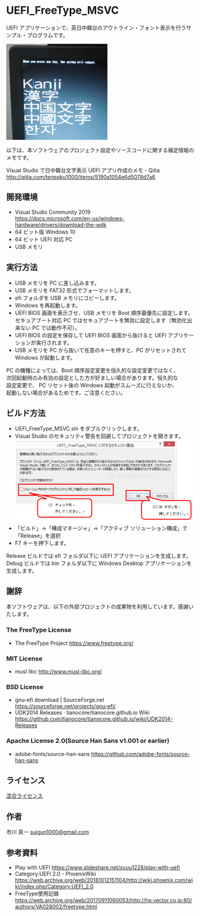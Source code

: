 ﻿
# UEFI_FreeType_MSVC

UEFI アプリケーションで、英日中韓台のアウトライン・フォント表示を行うサンプル・プログラムです。

![screen shot](images/README.PNG)

以下は、本ソフトウェアのプロジェクト設定やソースコードに関する補足情報のメモです。

Visual Studio で日中韓台文字表示 UEFI アプリ作成のメモ - Qiita
http://qiita.com/tenpoku1000/items/5190a1054e6d5078d7a6

## 開発環境

* Visual Studio Community 2019  
https://docs.microsoft.com/en-us/windows-hardware/drivers/download-the-wdk
* 64 ビット版 Windows 10
* 64 ビット UEFI 対応 PC
* USB メモリ

## 実行方法

* USB メモリを PC に差し込みます。
* USB メモリを FAT32 形式でフォーマットします。
* efi フォルダを USB メモリにコピーします。
* Windows を再起動します。
* UEFI BIOS 画面を表示させ、USB メモリを Boot 順序最優先に設定します。  
  セキュアブート対応 PC ではセキュアブートを無効に設定します（無効化出来ない PC では動作不可）。
* UEFI BIOS の設定を保存して UEFI BIOS 画面から抜けると UEFI アプリケーションが実行されます。
* USB メモリを PC から抜いて任意のキーを押すと、PC がリセットされて Windows が起動します。

PC の機種によっては、Boot 順序設定変更を恒久的な設定変更ではなく、  
次回起動時のみ有効の設定とした方が好ましい場合があります。恒久的な  
設定変更で、  PC リセット後の Windows 起動がスムーズに行えないか、  
起動しない場合があるためです。ご注意ください。  

## ビルド方法

* UEFI_FreeType_MSVC.sln をダブルクリックします。
* Visual Studio のセキュリティ警告を回避してプロジェクトを開きます。  
![warning](images/MSVC.PNG)
* 「ビルド」→「構成マネージャ」→「アクティブ ソリューション構成」で「Release」を選択
* F7 キーを押下します。

Release ビルドでは efi フォルダ以下に UEFI アプリケーションを生成します。  
Debug ビルドでは bin フォルダ以下に Windows Desktop アプリケーションを生成します。  

## 謝辞

本ソフトウェアは、以下の外部プロジェクトの成果物を利用しています。感謝いたします。

### The FreeType License
* The FreeType Project https://www.freetype.org/

### MIT License
* musl libc http://www.musl-libc.org/

### BSD License
* gnu-efi download | SourceForge.net https://sourceforge.net/projects/gnu-efi/
* UDK2014 Releases · tianocore/tianocore.github.io Wiki  
https://github.com/tianocore/tianocore.github.io/wiki/UDK2014-Releases

### Apache License 2.0(Source Han Sans v1.001 or earlier)
* adobe-fonts/source-han-sans https://github.com/adobe-fonts/source-han-sans

## ライセンス

[混合ライセンス](LICENSE)

## 作者

市川 真一 <suigun1000@gmail.com>

## 参考資料

* Play with UEFI https://www.slideshare.net/syuu1228/play-with-uefi
* Category:UEFI 2.0 - PhoenixWiki  
https://web.archive.org/web/20181012151104/http://wiki.phoenix.com/wiki/index.php/Category:UEFI_2.0
* FreeType使用記録  
https://web.archive.org/web/20170911060053/http://hp.vector.co.jp:80/authors/VA028002/freetype.html

